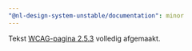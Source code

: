 ```yaml
---
"@nl-design-system-unstable/documentation": minor
---
```


Tekst [WCAG-pagina 2.5.3](/wcag/2.5.3) volledig afgemaakt.
